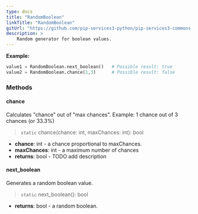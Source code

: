 ```yaml
---
type: docs
title: "RandomBoolean"
linkTitle: "RandomBoolean"
gitUrl: "https://github.com/pip-services3-python/pip-services3-commons-python"
description: >
    Random generator for boolean values.
---
```


**Example:**

```python
value1 = RandomBoolean.next_boolean()   # Possible result: true
value2 = RandomBoolean.chance(1,3)      # Possible result: false

```


### Methods

#### chance
Calculates "chance" out of "max chances".
Example: 1 chance out of 3 chances (or 33.3%)

> `static` chance(chance: int, maxChances: int): bool

- **chance**: int - a chance proportional to maxChances.
- **maxChances**: int - a maximum number of chances
- **returns**: bool - TODO add description

#### next_boolean
Generates a random boolean value.

> `static` next_boolean(): bool

- **returns**: bool - a random boolean.